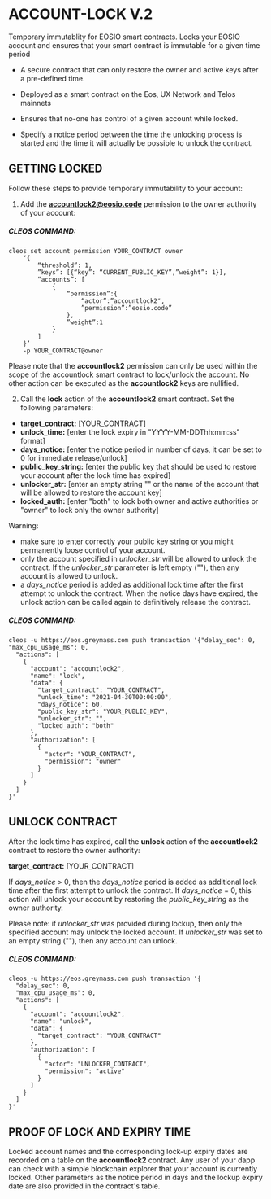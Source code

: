 # ACCOUNT-LOCK V.2
Temporary immutablity for EOSIO smart contracts.
Locks your EOSIO account and ensures that your smart contract is immutable for a given time period

- A secure contract that can only restore the owner and active keys after a pre-defined time.

- Deployed as a smart contract on the Eos, UX Network and Telos mainnets

- Ensures that no-one has control of a given account while locked.

- Specify a notice period between the time the unlocking process is started and the time it will actually be possible to unlock the contract.




## GETTING LOCKED

Follow these steps to provide temporary immutability to your account:

1. Add the **accountlock2@eosio.code** permission to the owner authority of your account:

##### CLEOS COMMAND:
```
cleos set account permission YOUR_CONTRACT owner 
    ‘{
        “threshold”: 1,
        ”keys”: [{“key”: “CURRENT_PUBLIC_KEY”,”weight”: 1}], 
        “accounts”: [
            {
                “permission”:{
                    “actor”:”accountlock2″,
                    ”permission”:”eosio.code”
                },
                ”weight”:1
            }
        ]
    }’ 
    -p YOUR_CONTRACT@owner

```
Please note that the **accountlock2** permission can only be used within the scope of the accountlock smart contract to lock/unlock the account. No other action can be executed as the **accountlock2** keys are nullified.





2. Call the **lock** action of the **accountlock2** smart contract. Set the following parameters:

- **target_contract:** [YOUR_CONTRACT]
- **unlock_time:** [enter the lock expiry in "YYYY-MM-DDThh:mm:ss" format]
- **days_notice:** [enter the notice period in number of days, it can be set to 0 for immediate release/unlock]
- **public_key_string:** [enter the public key that should be used to restore your account after the lock time has expired]
- **unlocker_str:** [enter an empty string "" or the name of the account that will be allowed to restore the account key]
- **locked_auth:** [enter "both" to lock both owner and active authorities or "owner" to lock only the owner authority]

Warning: 
- make sure to enter correctly your public key string or you might permanently loose control of your account.
- only the account specified in *unlocker_str* will be allowed to unlock the contract. If the *unlocker_str* parameter is left empty (""), then any account is allowed to unlock.
- a *days_notice* period is added as additional lock time after the first attempt to unlock the contract. When the notice days have expired, the unlock action can be called again to definitively release the contract.


##### CLEOS COMMAND:
```
cleos -u https://eos.greymass.com push transaction '{"delay_sec": 0, "max_cpu_usage_ms": 0,
  "actions": [
    {
      "account": "accountlock2",
      "name": "lock",
      "data": {
        "target_contract": "YOUR_CONTRACT",
        "unlock_time": "2021-04-30T00:00:00",
        "days_notice": 60,
        "public_key_str": "YOUR_PUBLIC_KEY",
        "unlocker_str": "",
        "locked_auth": "both"
      },
      "authorization": [
        {
          "actor": "YOUR_CONTRACT",
          "permission": "owner"
        }
      ]
    }
  ]
}'
```



## UNLOCK CONTRACT

After the lock time has expired, call the **unlock** action of the **accountlock2** contract to restore the owner authority:

**target_contract:** [YOUR_CONTRACT]

If *days_notice* > 0, then the *days_notice* period is added as additional lock time after the first attempt to unlock the contract.
If *days_notice* = 0, this action will unlock your account by restoring the *public_key_string* as the owner authority.

Please note: if *unlocker_str* was provided during lockup, then only the specified account may unlock the locked account. If *unlocker_str* was set to an empty string (""), then any account can unlock.


##### CLEOS COMMAND:
```
cleos -u https://eos.greymass.com push transaction '{
  "delay_sec": 0,
  "max_cpu_usage_ms": 0,
  "actions": [
    {
      "account": "accountlock2",
      "name": "unlock",
      "data": {
        "target_contract": "YOUR_CONTRACT"
      },
      "authorization": [
        {
          "actor": "UNLOCKER_CONTRACT",
          "permission": "active"
        }
      ]
    }
  ]
}'
```



## PROOF OF LOCK AND EXPIRY TIME
Locked account names and the corresponding lock-up expiry dates are recorded on a table on the **accountlock2** contract. Any user of your dapp can check with a simple blockchain explorer that your account is currently locked. Other parameters as the notice period in days and the lockup expiry date are also provided in the contract's table.
